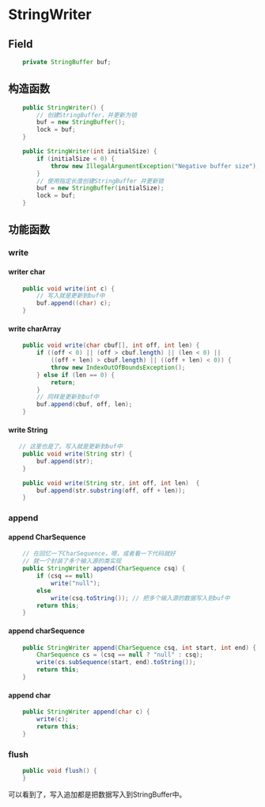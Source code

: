 # StringWriter

## Field

```java
    private StringBuffer buf;
```



## 构造函数

```java
    public StringWriter() {
        // 创建StringBuffer，并更新为锁
        buf = new StringBuffer();
        lock = buf;
    }

    public StringWriter(int initialSize) {
        if (initialSize < 0) {
            throw new IllegalArgumentException("Negative buffer size");
        }
        // 使用指定长度创建StringBuffer 并更新锁
        buf = new StringBuffer(initialSize);
        lock = buf;
    }
```



## 功能函数

### write

#### writer char

```java
    public void write(int c) {
        // 写入就是更新到buf中
        buf.append((char) c);
    }
```



#### write charArray

```java
    public void write(char cbuf[], int off, int len) {
        if ((off < 0) || (off > cbuf.length) || (len < 0) ||
            ((off + len) > cbuf.length) || ((off + len) < 0)) {
            throw new IndexOutOfBoundsException();
        } else if (len == 0) {
            return;
        }
        // 同样是更新到buf中
        buf.append(cbuf, off, len);
    }
```



#### write String

```java
   // 这里也是了。写入就是更新到buf中
	public void write(String str) {
        buf.append(str);
    }

    public void write(String str, int off, int len)  {
        buf.append(str.substring(off, off + len));
    }
```



### append

#### append CharSequence

```java
    // 在回忆一下CharSequence，嗯，或者看一下代码就好
	// 就一个封装了多个输入源的类实现
	public StringWriter append(CharSequence csq) {
        if (csq == null)
            write("null");
        else
            write(csq.toString()); // 把多个输入源的数据写入到buf中
        return this;
    }
```

#### append charSequence

```java
    public StringWriter append(CharSequence csq, int start, int end) {
        CharSequence cs = (csq == null ? "null" : csq);
        write(cs.subSequence(start, end).toString());
        return this;
    }
```

#### append char

```java
    public StringWriter append(char c) {
        write(c);
        return this;
    }
```



### flush

```java
    public void flush() {
    }
```

可以看到了，写入追加都是把数据写入到StringBuffer中。